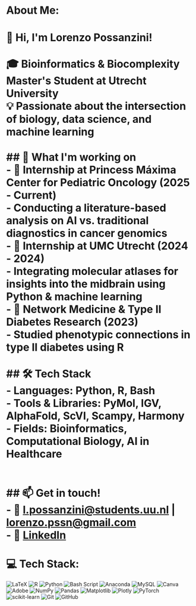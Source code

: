 # About Me:
# 👋 Hi, I'm Lorenzo Possanzini!<br><br>🎓 **Bioinformatics & Biocomplexity Master's Student** at Utrecht University   <br>💡 Passionate about the intersection of **biology, data science, and machine learning**  <br><br>## 🔬 What I'm working on<br>- 🏥 **Internship at Princess Máxima Center for Pediatric Oncology (2025 - Current)**  <br>  - Conducting a **literature-based analysis** on AI vs. traditional diagnostics in cancer genomics  <br>- 🧠 **Internship at UMC Utrecht (2024 - 2024)**  <br>  - Integrating **molecular atlases** for insights into the midbrain using Python & machine learning  <br>- 🧬 **Network Medicine & Type II Diabetes Research (2023)**  <br>  - Studied **phenotypic connections** in type II diabetes using R  <br><br>## 🛠 Tech Stack<br>- **Languages**: Python, R, Bash  <br>- **Tools & Libraries**: PyMol, IGV, AlphaFold, ScVI, Scampy, Harmony  <br>- **Fields**: Bioinformatics, Computational Biology, AI in Healthcare  <br><br><br>## 📫 Get in touch!<br>- 📧 l.possanzini@students.uu.nl | lorenzo.pssn@gmail.com  <br>- 💼 [LinkedIn](https://www.linkedin.com/in/lorenzo-possanzini-3b054027b?lipi=urn%3Ali%3Apage%3Ad_flagship3_profile_view_base_contact_details%3BzEdrSxJhSsGTUtoS4mCA0Q%3D%3D) 


# 💻 Tech Stack:
![LaTeX](https://img.shields.io/badge/latex-%23008080.svg?style=for-the-badge&logo=latex&logoColor=white) ![R](https://img.shields.io/badge/r-%23276DC3.svg?style=for-the-badge&logo=r&logoColor=white) ![Python](https://img.shields.io/badge/python-3670A0?style=for-the-badge&logo=python&logoColor=ffdd54) ![Bash Script](https://img.shields.io/badge/bash_script-%23121011.svg?style=for-the-badge&logo=gnu-bash&logoColor=white) ![Anaconda](https://img.shields.io/badge/Anaconda-%2344A833.svg?style=for-the-badge&logo=anaconda&logoColor=white) ![MySQL](https://img.shields.io/badge/mysql-4479A1.svg?style=for-the-badge&logo=mysql&logoColor=white) ![Canva](https://img.shields.io/badge/Canva-%2300C4CC.svg?style=for-the-badge&logo=Canva&logoColor=white) ![Adobe](https://img.shields.io/badge/adobe-%23FF0000.svg?style=for-the-badge&logo=adobe&logoColor=white) ![NumPy](https://img.shields.io/badge/numpy-%23013243.svg?style=for-the-badge&logo=numpy&logoColor=white) ![Pandas](https://img.shields.io/badge/pandas-%23150458.svg?style=for-the-badge&logo=pandas&logoColor=white) ![Matplotlib](https://img.shields.io/badge/Matplotlib-%23ffffff.svg?style=for-the-badge&logo=Matplotlib&logoColor=black) ![Plotly](https://img.shields.io/badge/Plotly-%233F4F75.svg?style=for-the-badge&logo=plotly&logoColor=white) ![PyTorch](https://img.shields.io/badge/PyTorch-%23EE4C2C.svg?style=for-the-badge&logo=PyTorch&logoColor=white) ![scikit-learn](https://img.shields.io/badge/scikit--learn-%23F7931E.svg?style=for-the-badge&logo=scikit-learn&logoColor=white) ![Git](https://img.shields.io/badge/git-%23F05033.svg?style=for-the-badge&logo=git&logoColor=white) ![GitHub](https://img.shields.io/badge/github-%23121011.svg?style=for-the-badge&logo=github&logoColor=white)
